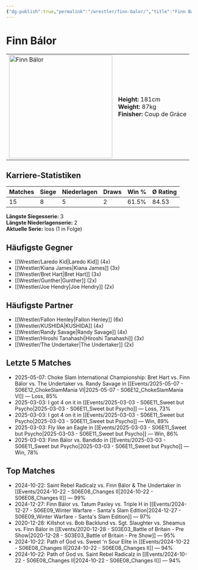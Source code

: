 ```yaml
---
{"dg-publish":true,"permalink":"/wrestler/finn-balor/","title":"Finn Bálor","tags":["wrestler"],"noteIcon":""}
---
```



# Finn Bálor

<table>
        <tr>
        <td><img src="https://github.com/CptSpaulding1980/choke-slam-wrestling/releases/download/images/Finn_Bálor.png" width="280" alt="Finn Bálor"></td>
        <td>
        <b>Height:</b> 181cm<br>
        <b>Weight:</b> 87kg<br>
        <b>Finisher:</b> Coup de Gráce<br>
        </td>
        </tr>
        </table>
        

## Karriere-Statistiken

| Matches | Siege | Niederlagen | Draws | Win % | Ø Rating |
|---------|-------|-------------|-------|-------|-----------|
| 15 | 8 | 5 | 2 | 61.5% | 84.53 |

**Längste Siegesserie:** 3<br>**Längste Niederlagenserie:** 2<br>**Aktuelle Serie:** loss (1 in Folge)


## Häufigste Gegner
- [[Wrestler/Laredo Kid\|Laredo Kid]] (4x)
- [[Wrestler/Kiana James\|Kiana James]] (3x)
- [[Wrestler/Bret Hart\|Bret Hart]] (3x)
- [[Wrestler/Gunther\|Gunther]] (2x)
- [[Wrestler/Joe Hendry\|Joe Hendry]] (2x)

## Häufigste Partner
- [[Wrestler/Fallon Henley\|Fallon Henley]] (6x)
- [[Wrestler/KUSHIDA\|KUSHIDA]] (4x)
- [[Wrestler/Randy Savage\|Randy Savage]] (4x)
- [[Wrestler/Hiroshi Tanahashi\|Hiroshi Tanahashi]] (3x)
- [[Wrestler/The Undertaker\|The Undertaker]] (2x)

## Letzte 5 Matches
- 2025-05-07: Choke Slam International Championship: Bret Hart vs. Finn Bálor vs. The Undertaker vs. Randy Savage in [[Events/2025-05-07 - S06E12_ChokeSlamMania VI\|2025-05-07 - S06E12_ChokeSlamMania VI]] — Loss, 85%
- 2025-03-03: I got 4 on it in [[Events/2025-03-03 - S06E11_Sweet but Psycho\|2025-03-03 - S06E11_Sweet but Psycho]] — Loss, 73%
- 2025-03-03: I got 4 on it in [[Events/2025-03-03 - S06E11_Sweet but Psycho\|2025-03-03 - S06E11_Sweet but Psycho]] — Win, 89%
- 2025-03-03: Fly like an Eagle in [[Events/2025-03-03 - S06E11_Sweet but Psycho\|2025-03-03 - S06E11_Sweet but Psycho]] — Win, 86%
- 2025-03-03: Finn Bálor vs. Bandido in [[Events/2025-03-03 - S06E11_Sweet but Psycho\|2025-03-03 - S06E11_Sweet but Psycho]] — Win, 78%

## Top Matches
- 2024-10-22: Saint Rebel Radicalz vs. Finn Bálor & The Undertaker in [[Events/2024-10-22 - S06E08_Changes II\|2024-10-22 - S06E08_Changes II]] — 99%
- 2024-12-27: Finn Bálor vs. Tatum Paxley vs. Triple H in [[Events/2024-12-27 - S06E09_Winter Warfare - Santa's Slam Edition\|2024-12-27 - S06E09_Winter Warfare - Santa's Slam Edition]] — 97%
- 2020-12-28: Killshot vs. Bob Backlund vs. Sgt. Slaughter vs. Sheamus  vs. Finn Bálor in [[Events/2020-12-28 - S03E03_Battle of Britain - Pre Show\|2020-12-28 - S03E03_Battle of Britain - Pre Show]] — 95%
- 2024-10-22: Path of God vs. Sweet 'n Sour Elite in [[Events/2024-10-22 - S06E08_Changes II\|2024-10-22 - S06E08_Changes II]] — 94%
- 2024-10-22: Path of God vs. Saint Rebel Radicalz in [[Events/2024-10-22 - S06E08_Changes II\|2024-10-22 - S06E08_Changes II]] — 94%
